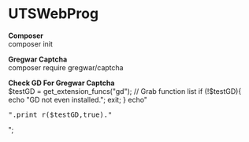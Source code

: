 # UTSWebProg


<b>Composer</b> <br>
composer init

<b>Gregwar Captcha</b> <br>
composer require gregwar/captcha

<b>Check GD For Gregwar Captcha</b> <br>
$testGD = get_extension_funcs("gd"); // Grab function list 
if (!$testGD){ echo "GD not even installed."; exit; }
echo"<pre>".print_r($testGD,true)."</pre>";
